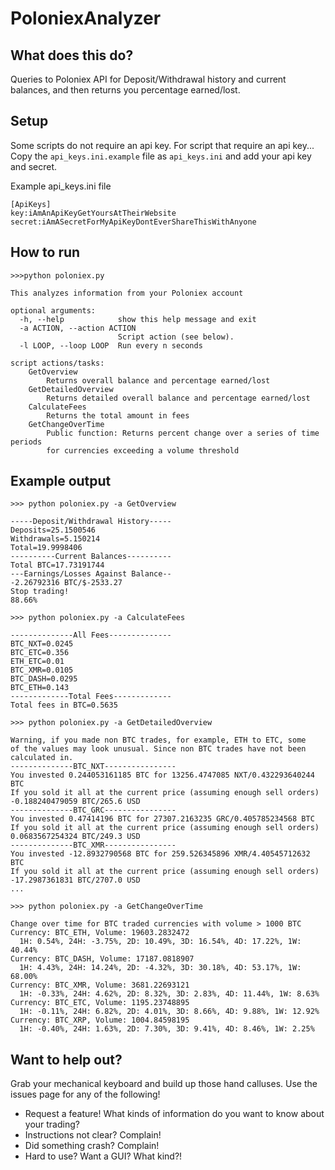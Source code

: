 # PoloniexAnalyzer

## What does this do?
Queries to Poloniex API for Deposit/Withdrawal history and current balances, and then returns you percentage earned/lost.

## Setup
Some scripts do not require an api key. For script that require an api key...
Copy the `api_keys.ini.example` file as `api_keys.ini` and add your api key 
and secret.

Example api_keys.ini file
```
[ApiKeys]
key:iAmAnApiKeyGetYoursAtTheirWebsite
secret:iAmASecretForMyApiKeyDontEverShareThisWithAnyone
```

## How to run
```
>>>python poloniex.py

This analyzes information from your Poloniex account

optional arguments:
  -h, --help            show this help message and exit
  -a ACTION, --action ACTION
                        Script action (see below).
  -l LOOP, --loop LOOP  Run every n seconds

script actions/tasks:
    GetOverview
        Returns overall balance and percentage earned/lost
    GetDetailedOverview
        Returns detailed overall balance and percentage earned/lost
    CalculateFees
        Returns the total amount in fees
    GetChangeOverTime
        Public function: Returns percent change over a series of time periods
        for currencies exceeding a volume threshold

```

## Example output 

```
>>> python poloniex.py -a GetOverview

-----Deposit/Withdrawal History-----
Deposits=25.1500546
Withdrawals=5.150214
Total=19.9998406
----------Current Balances----------
Total BTC=17.73191744
---Earnings/Losses Against Balance--
-2.26792316 BTC/$-2533.27
Stop trading!
88.66%

>>> python poloniex.py -a CalculateFees

--------------All Fees--------------
BTC_NXT=0.0245
BTC_ETC=0.356
ETH_ETC=0.01
BTC_XMR=0.0105
BTC_DASH=0.0295
BTC_ETH=0.143
-------------Total Fees-------------
Total fees in BTC=0.5635

>>> python poloniex.py -a GetDetailedOverview

Warning, if you made non BTC trades, for example, ETH to ETC, some
of the values may look unusual. Since non BTC trades have not been
calculated in.
--------------BTC_NXT----------------
You invested 0.244053161185 BTC for 13256.4747085 NXT/0.432293640244 BTC
If you sold it all at the current price (assuming enough sell orders)
-0.188240479059 BTC/265.6 USD
--------------BTC_GRC----------------
You invested 0.47414196 BTC for 27307.2163235 GRC/0.405785234568 BTC
If you sold it all at the current price (assuming enough sell orders)
0.0683567254324 BTC/249.3 USD
--------------BTC_XMR----------------
You invested -12.8932790568 BTC for 259.526345896 XMR/4.40545712632 BTC
If you sold it all at the current price (assuming enough sell orders)
-17.2987361831 BTC/2707.0 USD
...

>>> python poloniex.py -a GetChangeOverTime

Change over time for BTC traded currencies with volume > 1000 BTC
Currency: BTC_ETH, Volume: 19603.2832472
  1H: 0.54%, 24H: -3.75%, 2D: 10.49%, 3D: 16.54%, 4D: 17.22%, 1W: 40.44%
Currency: BTC_DASH, Volume: 17187.0818907
  1H: 4.43%, 24H: 14.24%, 2D: -4.32%, 3D: 30.18%, 4D: 53.17%, 1W: 68.00%
Currency: BTC_XMR, Volume: 3681.22693121
  1H: -0.33%, 24H: 4.62%, 2D: 8.32%, 3D: 2.83%, 4D: 11.44%, 1W: 8.63%
Currency: BTC_ETC, Volume: 1195.23748895
  1H: -0.11%, 24H: 6.82%, 2D: 4.01%, 3D: 8.66%, 4D: 9.88%, 1W: 12.92%
Currency: BTC_XRP, Volume: 1004.84598195
  1H: -0.40%, 24H: 1.63%, 2D: 7.30%, 3D: 9.41%, 4D: 8.46%, 1W: 2.25%

```

## Want to help out?
Grab your mechanical keyboard and build up those hand calluses. Use the issues page for any of the following!
* Request a feature! What kinds of information do you want to know about your trading?
* Instructions not clear? Complain!
* Did something crash? Complain!
* Hard to use? Want a GUI? What kind?!
